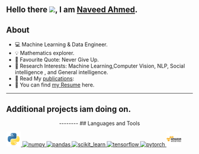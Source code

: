 ## Hello there <img src="https://media.giphy.com/media/WUlplcMpOCEmTGBtBW/giphy.gif" width="30">, I am [Naveed Ahmed](https://mrnaveedgit.github.io/naveed/).

## About
- 💻 Machine Learning & Data Engineer.
- 💡 Mathematics explorer.
- 🌱 Favourite Quote: Never Give Up.
- 🔭 Research Interests: Machine Learning,Computer Vision, NLP, Social intelligence , and General intelligence.
- 🔭 Read My [publications](https://mrnaveedgit.github.io/naveed/): 
- 📃 You can find [my Resume](https://mrnaveedgit.github.io/naveed/docs/Naveed_Ahmed_CV.pdf) here.




--------
## Additional projects iam doing on.
<p align="center">
<!--   <a href="http://twitter.com/eddiejaoude">
    <img src="https://img.shields.io/twitter/follow/eddiejaoude?label=Twitter&logo=twitter&style=for-the-badge" />
  </a>
  <a href="https://discord.com/invite/jZQs6Wu">
    <img src="https://img.shields.io/discord/699608417039286293?logo=discord&style=for-the-badge" />
  </a>
  <a href="http://youtube.com/eddiejaoude?sub_confirmation=1">
    <img src="https://img.shields.io/youtube/views/2IzRSHT5Hw8?label=YouTube&logo=YouTube&style=for-the-badge" />
  </a> 
</p>

<p align="center">
  <img width="48%" src="https://github.com/MadanBaduwal/MadanBaduwal/blob/main/Object_detection.gif" alt="Eddie teaching code on YouTube" />
  <img width="48%" src="https://github.com/MadanBaduwal/MadanBaduwal/blob/main/mina%20object%20detection.gif" alt="Github Swag" />
  
</p>
-->
--------
## Languages and Tools  

<p align="left"> 
    <a href="https://www.python.org" target="_blank"> <img src="https://github.com/devicons/devicon/blob/master/icons/python/python-original.svg" alt="python" width="40" height="40"/> </a> 
    <a href="https://numpy.org/" target="_blank"> <img src="https://user-images.githubusercontent.com/50221806/86498201-a8bd8680-bd39-11ea-9d08-66b610a8dc01.png" alt="numpy" width="40" height="40"/> </a> 
    <a href="https://pandas.pydata.org/" target="_blank"> <img src="https://pandas.pydata.org/static/img/pandas_secondary.svg" alt="pandas" width="40" height="40"/> </a> 
    <a href="https://scikit-learn.org/" target="_blank"> <img src="https://upload.wikimedia.org/wikipedia/commons/0/05/Scikit_learn_logo_small.svg" alt="scikit_learn" width="40" height="40"/> </a> 
    <a href="https://www.tensorflow.org" target="_blank"> <img src="https://www.vectorlogo.zone/logos/tensorflow/tensorflow-icon.svg" alt="tensorflow" width="40" height="40"/> </a> 
    <a href="https://pytorch.org/" target="_blank"> <img src="https://www.vectorlogo.zone/logos/pytorch/pytorch-icon.svg" alt="pytorch" width="40" height="40"/> </a>     
    <a href="https://aws.amazon.com" target="_blank"> <img src="https://github.com/devicons/devicon/blob/master/icons/amazonwebservices/amazonwebservices-original-wordmark.svg" alt="aws" width="40" height="40"/> </a>
     
</p>
